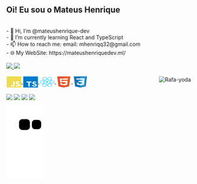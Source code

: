 ## Oi! Eu sou o Mateus Henrique
<br>
- 👋 Hi, I’m @mateushenrique-dev<br>
- 🌱 I’m currently learning React and TypeScript<br>
- 📫 How to reach me: email: mhenriqq32@gmail.com<br>
- 🌐 My WebSite: https://mateushenriquedev.ml/
<br>
<br>
 <div>
  <a href="https://github.com/mateushenrique-dev">
  <img height="180em" src="https://github-readme-stats.vercel.app/api?username=mateushenrique-dev&show_icons=true&theme=dark&include_all_commits=true&count_private=true"/>
  <img height="180em" src="https://github-readme-stats.vercel.app/api/top-langs/?username=mateushenrique-dev&layout=compact&langs_count=16&theme=dark"/>
<div>
<div style="display: inline_block"><br>
  <img align="center" alt="Bryan-Js" height="30" width="40" src="https://raw.githubusercontent.com/devicons/devicon/master/icons/javascript/javascript-plain.svg">
  <img align="center" alt="Rafa-Ts" height="30" width="40" src="https://raw.githubusercontent.com/devicons/devicon/master/icons/typescript/typescript-plain.svg">
  <img align="center" alt="Rafa-React" height="30" width="40" src="https://raw.githubusercontent.com/devicons/devicon/master/icons/react/react-original.svg">
  <img align="center" alt="Rafa-HTML" height="30" width="40" src="https://raw.githubusercontent.com/devicons/devicon/master/icons/html5/html5-original.svg">
  <img align="center" alt="Rafa-CSS" height="30" width="40" src="https://raw.githubusercontent.com/devicons/devicon/master/icons/css3/css3-original.svg">
  <img align="right" width="100" height="100" alt="Rafa-yoda" src="https://github.com/mateushenrique-dev.png">
</div>
  
  <br>
 
<div> 
  <a href="#" target="_blank"><img src="https://img.shields.io/badge/-Youtube-%23EA4335?style=for-the-badge&logo=youtube&logoColor=white" target="_blank"></a>
  <a href="https://www.instagram.com/ngg.mat/" target="_blank"><img src="https://img.shields.io/badge/-Instagram-%23E4405F?style=for-the-badge&logo=instagram&logoColor=white" target="_blank"></a>
  <a href = "mailto: mhenriqq32@gmail.com"><img src="https://img.shields.io/badge/-Gmail-%23333?style=for-the-badge&logo=gmail&logoColor=white" target="_blank"></a>
  <a href="https://www.linkedin.com/in/mateus-henrique-dev/" target="_blank"><img src="https://img.shields.io/badge/-LinkedIn-%230077B5?style=for-the-badge&logo=linkedin&logoColor=white" target="_blank"></a> 
 
  ![Snake animation](https://raw.githubusercontent.com/rafaballerini/rafaballerini/31f9ca4e8d80a7525bca7b644fc80c8888e7abf7/github-contribution-grid-snake.svg)
 
</div>
